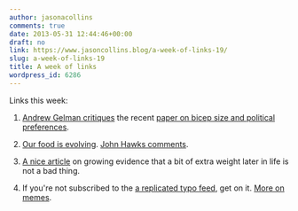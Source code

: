 ```yaml
---
author: jasonacollins
comments: true
date: 2013-05-31 12:44:46+00:00
draft: no
link: https://www.jasoncollins.blog/a-week-of-links-19/
slug: a-week-of-links-19
title: A week of links
wordpress_id: 6286
---
```


Links this week:



	
  1. [Andrew Gelman critiques](http://andrewgelman.com/2013/05/29/another-one-of-those-psychological-science-papers/) the recent [paper on bicep size and political preferences](https://doi.org/10.1177/0956797612466415).

	
  2. [Our food is evolving](http://www.nytimes.com/2013/05/26/opinion/sunday/breeding-the-nutrition-out-of-our-food.html?_r=0). [John Hawks comments](http://johnhawks.net/weblog/topics/nutrition/domesticated-crops-micronutrients-2013.html).

	
  3. [A nice article](http://www.nature.com/news/the-big-fat-truth-1.13039) on growing evidence that a bit of extra weight later in life is not a bad thing.

	
  4. If you're not subscribed to the [a replicated typo feed](http://www.replicatedtypo.com/feed), get on it. [More on memes](http://www.replicatedtypo.com/roles-in-cultural-selection-replicators-interactors-and-beneficiaries-or-wheres-the-memes/6270.html).


